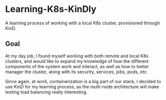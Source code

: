 # Learning-K8s-KinDly
A learning process of working with a local K8s cluster, provisioned through KinD.

## Goal
At my day job, I found myself working with both remote and local K8s clusters, and would like to expand my knowledge of how the different components of the system work and interact, as well as how to better manager the cluster, along with its security, services, jobs, pods, etc.

Since again, at work, containerization is a big part of our stack, I decided to use KinD for my learning process, as the multi-node architecture will make testing load balancing really interesting.
